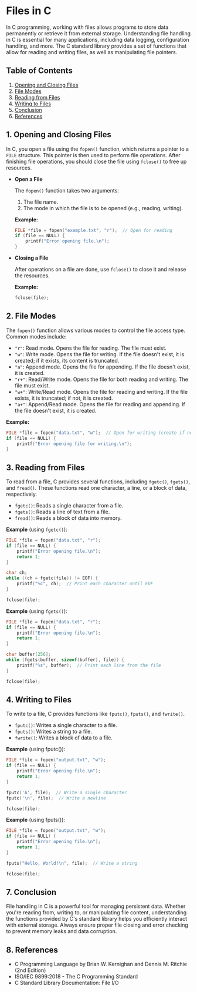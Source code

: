 # Files in C

In C programming, working with files allows programs to store data permanently or retrieve it from external storage. Understanding file handling in C is essential for many applications, including data logging, configuration handling, and more. The C standard library provides a set of functions that allow for reading and writing files, as well as manipulating file pointers.

## Table of Contents

1. [Opening and Closing Files](#1-opening-and-closing-files)
2. [File Modes](#2-file-modes)
3. [Reading from Files](#3-reading-from-files)
4. [Writing to Files](#4-writing-to-files)
7. [Conclusion](#7-conclusion)
8. [References](#8-references)

## 1. Opening and Closing Files

  In C, you open a file using the `fopen()` function, which returns a pointer to a `FILE` structure. This pointer is then used to perform file operations. After finishing file operations, you should close the file using `fclose()` to free up resources.

  - **Open a File**

    The `fopen()` function takes two arguments:

    1. The file name.
    2. The mode in which the file is to be opened (e.g., reading, writing).

    **Example:**

    ```c
    FILE *file = fopen("example.txt", "r");  // Open for reading
    if (file == NULL) {
        printf("Error opening file.\n");
    }
    ```

  - **Closing a File**

    After operations on a file are done, use `fclose()` to close it and release the resources.

    **Example:**

    ```c
    fclose(file);
    ```

## 2. File Modes

  The `fopen()` function allows various modes to control the file access type. Common modes include:

  - `"r"`: Read mode. Opens the file for reading. The file must exist.
  - `"w"`: Write mode. Opens the file for writing. If the file doesn't exist, it is created; if it exists, its content is truncated.
  - `"a"`: Append mode. Opens the file for appending. If the file doesn't exist, it is created.
  - `"r+"`: Read/Write mode. Opens the file for both reading and writing. The file must exist.
  - `"w+"`: Write/Read mode. Opens the file for reading and writing. If the file exists, it is truncated; if not, it is created.
  - `"a+"`: Append/Read mode. Opens the file for reading and appending. If the file doesn't exist, it is created.

  **Example:**

  ```c
  FILE *file = fopen("data.txt", "w");  // Open for writing (create if not exists)
  if (file == NULL) {
      printf("Error opening file for writing.\n");
  }
  ```

## 3. Reading from Files

  To read from a file, C provides several functions, including `fgetc()`, `fgets()`, and `fread()`. These functions read one character, a line, or a block of data, respectively.

  - `fgetc()`: Reads a single character from a file.
  - `fgets()`: Reads a line of text from a file.
  - `fread()`: Reads a block of data into memory.

  **Example** (using `fgetc()`):

  ```c
  FILE *file = fopen("data.txt", "r");
  if (file == NULL) {
      printf("Error opening file.\n");
      return 1;
  }

  char ch;
  while ((ch = fgetc(file)) != EOF) {
      printf("%c", ch);  // Print each character until EOF
  }

  fclose(file);
  ```

  **Example** (using `fgets()`):

  ```c
  FILE *file = fopen("data.txt", "r");
  if (file == NULL) {
      printf("Error opening file.\n");
      return 1;
  }

  char buffer[256];
  while (fgets(buffer, sizeof(buffer), file)) {
      printf("%s", buffer);  // Print each line from the file
  }

  fclose(file);
  ```

## 4. Writing to Files

  To write to a file, C provides functions like `fputc()`, `fputs()`, and `fwrite()`.

  - `fputc()`: Writes a single character to a file.
  - `fputs()`: Writes a string to a file.
  - `fwrite()`: Writes a block of data to a file.

  **Example** (using fputc()):

  ```c
  FILE *file = fopen("output.txt", "w");
  if (file == NULL) {
      printf("Error opening file.\n");
      return 1;
  }

  fputc('A', file);  // Write a single character
  fputc('\n', file);  // Write a newline

  fclose(file);
  ```

  **Example** (using fputs()):

  ```c
  FILE *file = fopen("output.txt", "w");
  if (file == NULL) {
      printf("Error opening file.\n");
      return 1;
  }

  fputs("Hello, World!\n", file);  // Write a string

  fclose(file);
  ```

## 7. Conclusion

  File handling in C is a powerful tool for managing persistent data. Whether you're reading from, writing to, or manipulating file content, understanding the functions provided by C's standard library helps you efficiently interact with external storage. Always ensure proper file closing and error checking to prevent memory leaks and data corruption.

## 8. References

  - C Programming Language by Brian W. Kernighan and Dennis M. Ritchie (2nd Edition)
  - ISO/IEC 9899:2018 - The C Programming Standard
  - C Standard Library Documentation: File I/O